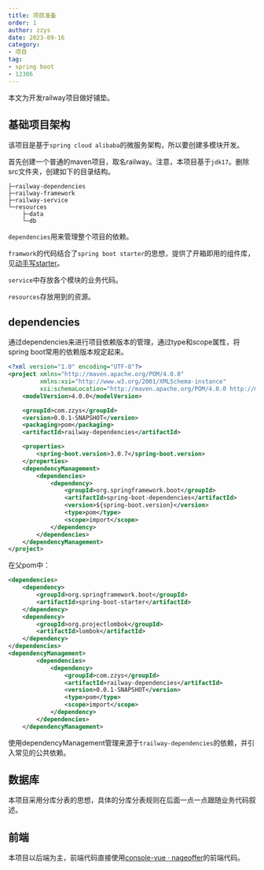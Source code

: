 ```yaml
---
title: 项目准备
order: 1
author: zzys
date: 2023-09-16
category:
- 项目
tag:
- spring boot
- 12306
---
```


本文为开发railway项目做好铺垫。

## 基础项目架构

该项目是基于`spring cloud alibaba`的微服务架构，所以要创建多模块开发。

首先创建一个普通的maven项目，取名railway。注意，本项目基于`jdk17`。删除src文件夹，创建如下的目录结构。

```shell
├─railway-dependencies               
├─railway-framework                  
├─railway-service
└─resources
    ├─data
    └─db
```

`dependencies`用来管理整个项目的依赖。

`framwork`的代码结合了`spring boot starter`的思想，提供了开箱即用的组件库，见[动手写starter](../../code/back/spring/动手写starter.md)。

`service`中存放各个模块的业务代码。

`resources`存放用到的资源。

## dependencies

通过dependencies来进行项目依赖版本的管理，通过type和scope属性，将spring boot常用的依赖版本规定起来。

```xml
<?xml version="1.0" encoding="UTF-8"?>
<project xmlns="http://maven.apache.org/POM/4.0.0"
         xmlns:xsi="http://www.w3.org/2001/XMLSchema-instance"
         xsi:schemaLocation="http://maven.apache.org/POM/4.0.0 http://maven.apache.org/xsd/maven-4.0.0.xsd">
    <modelVersion>4.0.0</modelVersion>

    <groupId>com.zzys</groupId>
    <version>0.0.1-SNAPSHOT</version>
    <packaging>pom</packaging>
    <artifactId>railway-dependencies</artifactId>

    <properties>
        <spring-boot.version>3.0.7</spring-boot.version>
    </properties>
    <dependencyManagement>
        <dependencies>
            <dependency>
                <groupId>org.springframework.boot</groupId>
                <artifactId>spring-boot-dependencies</artifactId>
                <version>${spring-boot.version}</version>
                <type>pom</type>
                <scope>import</scope>
            </dependency>
        </dependencies>
    </dependencyManagement>
</project>
```

在父pom中：
```xml
<dependencies>
    <dependency>
        <groupId>org.springframework.boot</groupId>
        <artifactId>spring-boot-starter</artifactId>
    </dependency>
    <dependency>
        <groupId>org.projectlombok</groupId>
        <artifactId>lombok</artifactId>
    </dependency>
</dependencies>
<dependencyManagement>
        <dependencies>
            <dependency>
                <groupId>com.zzys</groupId>
                <artifactId>railway-dependencies</artifactId>
                <version>0.0.1-SNAPSHOT</version>
                <type>pom</type>
                <scope>import</scope>
            </dependency>
        </dependencies>
    </dependencyManagement>
```

使用dependencyManagement管理来源于`trailway-dependencies`的依赖，并引入常见的公共依赖。

## 数据库

本项目采用分库分表的思想，具体的分库分表规则在后面一点一点跟随业务代码叙述。

## 前端

本项目以后端为主，前端代码直接使用[console-vue · nageoffer](https://gitee.com/nageoffer/12306/tree/main/console-vue)的前端代码。